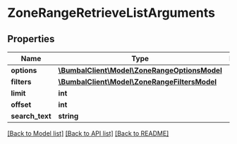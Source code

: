 # ZoneRangeRetrieveListArguments

## Properties
Name | Type | Description | Notes
------------ | ------------- | ------------- | -------------
**options** | [**\BumbalClient\Model\ZoneRangeOptionsModel**](ZoneRangeOptionsModel.md) |  | [optional] 
**filters** | [**\BumbalClient\Model\ZoneRangeFiltersModel**](ZoneRangeFiltersModel.md) |  | [optional] 
**limit** | **int** |  | [optional] 
**offset** | **int** |  | [optional] 
**search_text** | **string** |  | [optional] 

[[Back to Model list]](../README.md#documentation-for-models) [[Back to API list]](../README.md#documentation-for-api-endpoints) [[Back to README]](../README.md)


